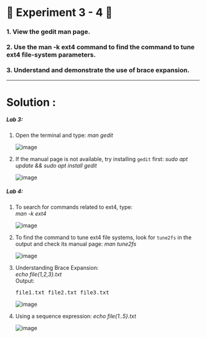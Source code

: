 <h1>
  🚀 Experiment 3 - 4 🚀
</h1>

<h3>
  1. View the gedit man page.<br><br>
  2. Use the man -k ext4 command to find the command to tune ext4 file-system parameters.<br><br>
  3. Understand and demonstrate the use of brace expansion.
</h3>

<hr>

<h1>
  Solution : 
</h1>

<h5>
  Lab 3: 
</h5>

  1. Open the terminal and type:
     <i>
       man gedit
     </i>
     
     ![image](https://github.com/user-attachments/assets/01232dbf-01cf-49cc-b3fa-bbb4d358476f)


  2. If the manual page is not available, try installing `gedit` first:
     <i>
       sudo apt update && sudo apt install gedit
     </i>
     
     ![image](https://github.com/user-attachments/assets/05a1bbd1-fc49-4985-8c1e-31eb7704feee)


<h5>
  Lab 4:
</h5>

  1. To search for commands related to ext4, type: <br>
     <i>man -k ext4</i>
     
     ![image](https://github.com/user-attachments/assets/52092925-77fb-43fd-b653-d29c9a67c679)


  2. To find the command to tune ext4 file systems, look for `tune2fs` in the output and check its manual page:
     <i>man tune2fs</i>
     
     ![image](https://github.com/user-attachments/assets/3d1bdedb-f6fe-4f80-b77c-b33744b1092e)


  3. Understanding Brace Expansion: <br>
     <i>echo file{1,2,3}.txt</i><br>
     Output:
     <pre>file1.txt file2.txt file3.txt</pre>

     ![image](https://github.com/user-attachments/assets/2b3b7aee-5349-43e7-b0e0-dd966ab8bdd2)


  4. Using a sequence expression:
     <i>echo file{1..5}.txt</i>

     ![image](https://github.com/user-attachments/assets/04f9a880-3172-4e85-afe6-ede3e290f1e3)

     
